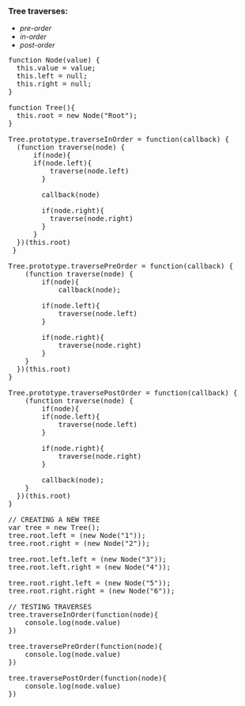 ### Tree traverses:
- <em>pre-order</em>
- <em>in-order</em>
- <em>post-order</em>

<pre>
function Node(value) {
  this.value = value;
  this.left = null;
  this.right = null;
}

function Tree(){
  this.root = new Node("Root");
}

Tree.prototype.traverseInOrder = function(callback) {
  (function traverse(node) {
	  if(node){
  	  if(node.left){
    	  traverse(node.left)
        }

        callback(node)

        if(node.right){
          traverse(node.right)
        }
      }
  })(this.root)
 }

Tree.prototype.traversePreOrder = function(callback) {
	(function traverse(node) {
		if(node){
			callback(node);

  		if(node.left){
    		traverse(node.left)
    	}

    	if(node.right){
    		traverse(node.right)
    	}
  	}
  })(this.root)
}

Tree.prototype.traversePostOrder = function(callback) {
	(function traverse(node) {
		if(node){
  		if(node.left){
    		traverse(node.left)
    	}

    	if(node.right){
    		traverse(node.right)
    	}

     	callback(node);
  	}
  })(this.root)
}

// CREATING A NEW TREE
var tree = new Tree();
tree.root.left = (new Node("1"));
tree.root.right = (new Node("2"));

tree.root.left.left = (new Node("3"));
tree.root.left.right = (new Node("4"));

tree.root.right.left = (new Node("5"));
tree.root.right.right = (new Node("6"));

// TESTING TRAVERSES
tree.traverseInOrder(function(node){
	console.log(node.value)
})

tree.traversePreOrder(function(node){
	console.log(node.value)
})

tree.traversePostOrder(function(node){
	console.log(node.value)
})
</pre>
